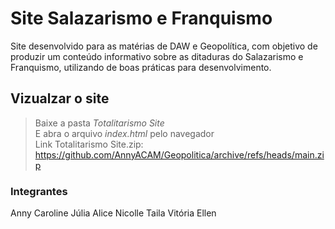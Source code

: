# Site Salazarismo e Franquismo

Site desenvolvido para as matérias de DAW e Geopolítica, com objetivo de produzir um conteúdo informativo sobre as 
ditaduras do Salazarismo e Franquismo, utilizando de boas práticas para desenvolvimento.

## Vizualzar o site
> Baixe a pasta _Totalitarismo Site_ <br>
> E abra o arquivo _index.html_ pelo navegador <br>
> Link Totalitarismo Site.zip: https://github.com/AnnyACAM/Geopolitica/archive/refs/heads/main.zip

### Integrantes
Anny Caroline
Júlia Alice
Nicolle Taila
Vitória Ellen
